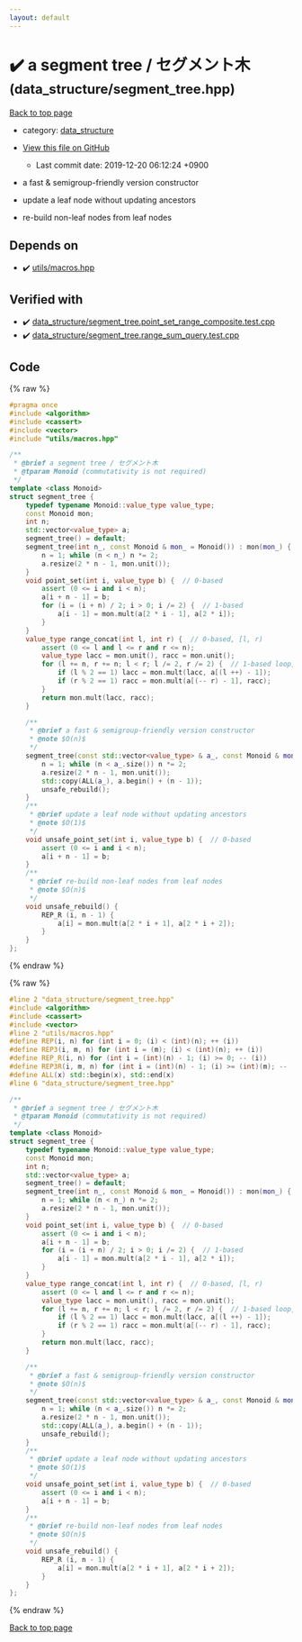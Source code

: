 ```yaml
---
layout: default
---
```


<!-- mathjax config similar to math.stackexchange -->
<script type="text/javascript" async
  src="https://cdnjs.cloudflare.com/ajax/libs/mathjax/2.7.5/MathJax.js?config=TeX-MML-AM_CHTML">
</script>
<script type="text/x-mathjax-config">
  MathJax.Hub.Config({
    TeX: { equationNumbers: { autoNumber: "AMS" }},
    tex2jax: {
      inlineMath: [ ['$','$'] ],
      processEscapes: true
    },
    "HTML-CSS": { matchFontHeight: false },
    displayAlign: "left",
    displayIndent: "2em"
  });
</script>

<script type="text/javascript" src="https://cdnjs.cloudflare.com/ajax/libs/jquery/3.4.1/jquery.min.js"></script>
<script src="https://cdn.jsdelivr.net/npm/jquery-balloon-js@1.1.2/jquery.balloon.min.js" integrity="sha256-ZEYs9VrgAeNuPvs15E39OsyOJaIkXEEt10fzxJ20+2I=" crossorigin="anonymous"></script>
<script type="text/javascript" src="../../assets/js/copy-button.js"></script>
<link rel="stylesheet" href="../../assets/css/copy-button.css" />


# :heavy_check_mark: a segment tree / セグメント木 <small>(data_structure/segment_tree.hpp)</small>

<a href="../../index.html">Back to top page</a>

* category: <a href="../../index.html#c8f6850ec2ec3fb32f203c1f4e3c2fd2">data_structure</a>
* <a href="{{ site.github.repository_url }}/blob/master/data_structure/segment_tree.hpp">View this file on GitHub</a>
    - Last commit date: 2019-12-20 06:12:24 +0900


* a fast & semigroup-friendly version constructor
* update a leaf node without updating ancestors
* re-build non-leaf nodes from leaf nodes


## Depends on

* :heavy_check_mark: <a href="../utils/macros.hpp.html">utils/macros.hpp</a>


## Verified with

* :heavy_check_mark: <a href="../../verify/data_structure/segment_tree.point_set_range_composite.test.cpp.html">data_structure/segment_tree.point_set_range_composite.test.cpp</a>
* :heavy_check_mark: <a href="../../verify/data_structure/segment_tree.range_sum_query.test.cpp.html">data_structure/segment_tree.range_sum_query.test.cpp</a>


## Code

<a id="unbundled"></a>
{% raw %}
```cpp
#pragma once
#include <algorithm>
#include <cassert>
#include <vector>
#include "utils/macros.hpp"

/**
 * @brief a segment tree / セグメント木
 * @tparam Monoid (commutativity is not required)
 */
template <class Monoid>
struct segment_tree {
    typedef typename Monoid::value_type value_type;
    const Monoid mon;
    int n;
    std::vector<value_type> a;
    segment_tree() = default;
    segment_tree(int n_, const Monoid & mon_ = Monoid()) : mon(mon_) {
        n = 1; while (n < n_) n *= 2;
        a.resize(2 * n - 1, mon.unit());
    }
    void point_set(int i, value_type b) {  // 0-based
        assert (0 <= i and i < n);
        a[i + n - 1] = b;
        for (i = (i + n) / 2; i > 0; i /= 2) {  // 1-based
            a[i - 1] = mon.mult(a[2 * i - 1], a[2 * i]);
        }
    }
    value_type range_concat(int l, int r) {  // 0-based, [l, r)
        assert (0 <= l and l <= r and r <= n);
        value_type lacc = mon.unit(), racc = mon.unit();
        for (l += n, r += n; l < r; l /= 2, r /= 2) {  // 1-based loop, 2x faster than recursion
            if (l % 2 == 1) lacc = mon.mult(lacc, a[(l ++) - 1]);
            if (r % 2 == 1) racc = mon.mult(a[(-- r) - 1], racc);
        }
        return mon.mult(lacc, racc);
    }

    /**
     * @brief a fast & semigroup-friendly version constructor
     * @note $O(n)$
     */
    segment_tree(const std::vector<value_type> & a_, const Monoid & mon_ = Monoid()) : mon(mon_) {
        n = 1; while (n < a_.size()) n *= 2;
        a.resize(2 * n - 1, mon.unit());
        std::copy(ALL(a_), a.begin() + (n - 1));
        unsafe_rebuild();
    }
    /**
     * @brief update a leaf node without updating ancestors
     * @note $O(1)$
     */
    void unsafe_point_set(int i, value_type b) {  // 0-based
        assert (0 <= i and i < n);
        a[i + n - 1] = b;
    }
    /**
     * @brief re-build non-leaf nodes from leaf nodes
     * @note $O(n)$
     */
    void unsafe_rebuild() {
        REP_R (i, n - 1) {
            a[i] = mon.mult(a[2 * i + 1], a[2 * i + 2]);
        }
    }
};

```
{% endraw %}

<a id="bundled"></a>
{% raw %}
```cpp
#line 2 "data_structure/segment_tree.hpp"
#include <algorithm>
#include <cassert>
#include <vector>
#line 2 "utils/macros.hpp"
#define REP(i, n) for (int i = 0; (i) < (int)(n); ++ (i))
#define REP3(i, m, n) for (int i = (m); (i) < (int)(n); ++ (i))
#define REP_R(i, n) for (int i = (int)(n) - 1; (i) >= 0; -- (i))
#define REP3R(i, m, n) for (int i = (int)(n) - 1; (i) >= (int)(m); -- (i))
#define ALL(x) std::begin(x), std::end(x)
#line 6 "data_structure/segment_tree.hpp"

/**
 * @brief a segment tree / セグメント木
 * @tparam Monoid (commutativity is not required)
 */
template <class Monoid>
struct segment_tree {
    typedef typename Monoid::value_type value_type;
    const Monoid mon;
    int n;
    std::vector<value_type> a;
    segment_tree() = default;
    segment_tree(int n_, const Monoid & mon_ = Monoid()) : mon(mon_) {
        n = 1; while (n < n_) n *= 2;
        a.resize(2 * n - 1, mon.unit());
    }
    void point_set(int i, value_type b) {  // 0-based
        assert (0 <= i and i < n);
        a[i + n - 1] = b;
        for (i = (i + n) / 2; i > 0; i /= 2) {  // 1-based
            a[i - 1] = mon.mult(a[2 * i - 1], a[2 * i]);
        }
    }
    value_type range_concat(int l, int r) {  // 0-based, [l, r)
        assert (0 <= l and l <= r and r <= n);
        value_type lacc = mon.unit(), racc = mon.unit();
        for (l += n, r += n; l < r; l /= 2, r /= 2) {  // 1-based loop, 2x faster than recursion
            if (l % 2 == 1) lacc = mon.mult(lacc, a[(l ++) - 1]);
            if (r % 2 == 1) racc = mon.mult(a[(-- r) - 1], racc);
        }
        return mon.mult(lacc, racc);
    }

    /**
     * @brief a fast & semigroup-friendly version constructor
     * @note $O(n)$
     */
    segment_tree(const std::vector<value_type> & a_, const Monoid & mon_ = Monoid()) : mon(mon_) {
        n = 1; while (n < a_.size()) n *= 2;
        a.resize(2 * n - 1, mon.unit());
        std::copy(ALL(a_), a.begin() + (n - 1));
        unsafe_rebuild();
    }
    /**
     * @brief update a leaf node without updating ancestors
     * @note $O(1)$
     */
    void unsafe_point_set(int i, value_type b) {  // 0-based
        assert (0 <= i and i < n);
        a[i + n - 1] = b;
    }
    /**
     * @brief re-build non-leaf nodes from leaf nodes
     * @note $O(n)$
     */
    void unsafe_rebuild() {
        REP_R (i, n - 1) {
            a[i] = mon.mult(a[2 * i + 1], a[2 * i + 2]);
        }
    }
};

```
{% endraw %}

<a href="../../index.html">Back to top page</a>

